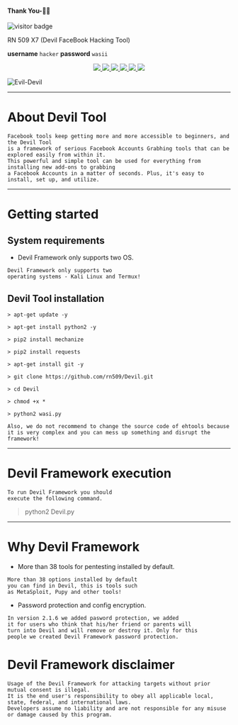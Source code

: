 #### Thank You-🙏🏼

<p>
<img src="https://visitor-badge.laobi.icu/badge?page_id=HackerWaSi" alt="visitor badge"/>
</p>


RN 509 X7 (Devil FaceBook Hacking Tool)
                
**username** `hacker`
**password** `wasii`
<p align="center">
  <a href="http://mocrz.blogspot.com/">
    <img src="https://img.shields.io/badge/EvilDevil-Mocrz-lightgrey">
  </a> 
  <a href="https://github.com/evildevill/Devil/releases">
    <img src="https://img.shields.io/badge/release-v3.0.0-blue">
  </a>
  <a href="https://wikipedia.org/wiki/Shell_script">
    <img src="https://img.shields.io/badge/language-shell-green.svg">
 </a>
  <a href="https://github.com/rn509/Devil">
      <img src="https://img.shields.io/badge/issue-0%20open-green">
  </a>
  <a href="https://github.com/rn509/Devil/wiki">
      <img src="https://img.shields.io/badge/wiki-rn509-lightgrey">
 </a>
  <a href="https://twitter.com/afrizalrizky">
    <img src="https://img.shields.io/badge/twitter-afrizalrizky-blue.svg">
 </a>
</p>

![Evil-Devil](https://github.com/evildevil/Devil/blob/master/ascets/Screenshot_2020-08-30-14-16-35.png)

***

# About Devil Tool

```
Facebook tools keep getting more and more accessible to beginners, and the Devil Tool 
is a framework of serious Facebook Accounts Grabhing tools that can be explored easily from within it. 
This powerful and simple tool can be used for everything from installing new add-ons to grabbing 
a Facebook Accounts in a matter of seconds. Plus, it's easy to install, set up, and utilize.
```

***

# Getting started

## System requirements 

* Devil Framework only supports two OS.

```
Devil Framework only supports two 
operating systems - Kali Linux and Termux!
```


## Devil Tool installation

```
> apt-get update -y

> apt-get install python2 -y

> pip2 install mechanize

> pip2 install requests

> apt-get install git -y

> git clone https://github.com/rn509/Devil.git

> cd Devil

> chmod +x *

> python2 wasi.py 

```

```
Also, we do not recommend to change the source code of ehtools because 
it is very complex and you can mess up something and disrupt the framework!
```

***

# Devil Framework execution

```
To run Devil Framework you should 
execute the following command.
```

> python2 Devil.py

***

# Why Devil Framework

* More than 38 tools for pentesting installed by default.

```
More than 38 options installed by default 
you can find in Devil, this is tools such 
as MetaSploit, Pupy and other tools!
```

* Password protection and config encryption.

```
In version 2.1.6 we added pasword protection, we added 
it for users who think that his/her friend or parents will 
turn into Devil and will remove or destroy it. Only for this 
people we created Devil Framework password protection.
```





# Devil Framework disclaimer

```
Usage of the Devil Framework for attacking targets without prior mutual consent is illegal.
It is the end user's responsibility to obey all applicable local, state, federal, and international laws.
Developers assume no liability and are not responsible for any misuse or damage caused by this program.
```
